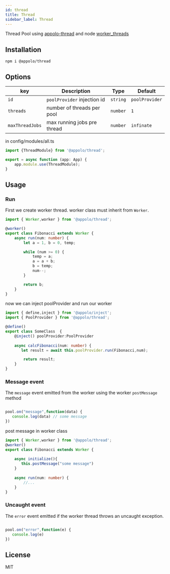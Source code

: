 ```yaml
---
id: thread
title: Thread
sidebar_label: Thread
---
```

Thread Pool using [appolo-thread](https://github.com/shmoop207/appolo-thread) and node [worker_threads](https://nodejs.org/api/worker_threads.html)
## Installation

```npm
npm i @appolo/thread
```

## Options
| key | Description | Type | Default
| --- | --- | --- | --- |
| `id` | `poolProvider` injection id | `string`|  `poolProvider`|
| `threads` | number of threads per pool | `number` | `1` |
| `maxThreadJobs` | max running jobs pre thread    | `number` | `infinate` |

in config/modules/all.ts

```typescript
import {ThreadModule} from '@appolo/thread';

export = async function (app: App) {
    app.module.use(ThreadModule);
}
```

## Usage
### Run
First we create  worker thread.
worker class must inherit from `Worker`.

```typescript
import { Worker,worker } from '@appolo/thread';

@worker()
export class Fibonacci extends Worker {
    async run(num: number) {
        let a = 1, b = 0, temp;

        while (num >= 0) {
            temp = a;
            a = a + b;
            b = temp;
            num--;
        }

        return b;
    }
}
```
now we can inject poolProvider and run our worker
```typescript
import { define,inject } from '@appolo/inject';
import { PoolProvider } from '@appolo/thread';

@define()
export class SomeClass  {
    @inject() poolProvider:PoolProvider
    
    async calcFibonacci(num: number) {
       let result = await this.poolProvider.run(Fibonacci,num);

        return result;
    }
}

```


### Message event
The `message` event  emitted from the worker using the worker `postMessage` method

```javascript

pool.on("message",function(data) {
   console.log(data) // some message
})

```
post message in worker class
```typescript
import { Worker,worker } from '@appolo/thread';
@worker()
export class Fibonacci extends Worker {
    
    async initialize(){
       this.postMessage("some message")
    }
    
    async run(num: number) {
        //...
    }
}

```
### Uncaught event
The `error` event emitted if the worker thread throws an uncaught exception.
```javascript

pool.on("error",function(e) {
   console.log(e) 
})
````


## License
MIT
